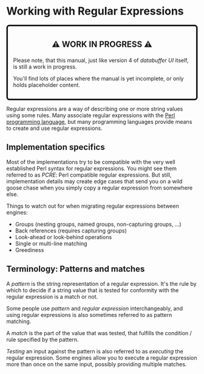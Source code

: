 # Working with Regular Expressions

<div style="padding:1em;border-color:var(--fg);border-width:4px;border-radius:8px;border-style:solid;">

<p style="font-size:150%;font-weight:bold;text-align:center;">⚠️ WORK IN PROGRESS ⚠️</p>

Please note, that this manual, just like version 4 of _databuffer UI_ itself, is still a work in progress.

You'll find lots of places where the manual is yet incomplete, or only holds placeholder content.

</div>

Regular expressions are a way of describing one or more string values using some rules. Many associate regular expressions with the [Perl programming language](https://www.perl.org/), but many programming languages provide means to create and use regular expressions.

## Implementation specifics

Most of the implementations try to be compatible with the very well established Perl syntax for regular expressions. You might see them referred to as _PCRE_: Perl compatible regular expressions. But still, implementation details may create edge cases that send you on a wild goose chase when you simply copy a regular expression from somewhere else.

Things to watch out for when migrating regular expressions between engines:

- Groups (nesting groups, named groups, non-capturing groups, ...)
- Back references (requires capturing groups)
- Look-ahead or look-behind operations
- Single or multi-line matching
- Greediness

## Terminology: Patterns and matches

A _pattern_ is the string representation of a regular expression. It's the rule by which to decide if a string value that is tested for conformity with the regular expression is a match or not.

Some people use _pattern_ and _regular expression_ interchangeably, and using regular expressions is also sometimes referred to as pattern matching.

A _match_ is the part of the value that was tested, that fulfills the condition / rule specified by the pattern.

_Testing_ an input against the pattern is also referred to as _executing_ the regular expression. Some engines allow you to execute a regular expression more than once on the same input, possibly providing multiple matches.
